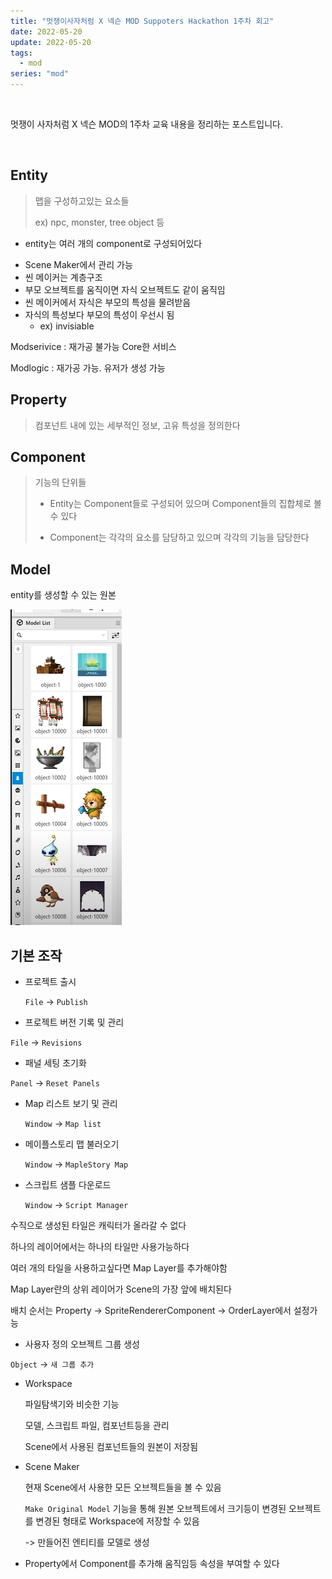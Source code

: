 ```yaml
---
title: "멋쟁이사자처럼 X 넥슨 MOD Suppoters Hackathon 1주차 회고"
date: 2022-05-20
update: 2022-05-20
tags:
  - mod
series: "mod"
---
```


<br/>

멋쟁이 사자처럼 X 넥슨 MOD의 1주차 교육 내용을 정리하는 포스트입니다.

<br/>

## Entity

>  맵을 구성하고있는 요소들
>
> ex) npc, monster, tree object 등



* entity는 여러 개의 component로 구성되어있다

- Scene Maker에서 관리 가능
- 씬 메이커는 계층구조
- 부모 오브젝트를 움직이면 자식 오브젝트도 같이 움직임
- 씬 메이커에서 자식은 부모의 특성을 물려받음
- 자식의 특성보다 부모의 특성이 우선시 됨
  - ex) invisiable

Modserivice : 재가공 불가능 Core한 서비스

Modlogic : 재가공 가능. 유저가 생성 가능



## Property

> 컴포넌트 내에 있는 세부적인 정보, 고유 특성을 정의한다





## Component

>  기능의 단위들
>
> * Entity는 Component들로 구성되어 있으며 Component들의 집합체로 볼 수 있다
>
> * Component는 각각의 요소를 담당하고 있으며 각각의 기능을 담당한다



## Model

entity를 생성할 수 있는 원본

![](./model_list.png)



## 기본 조작

- 프로젝트 출시

  `File` -> `Publish`

- 프로젝트 버전 기록 및 관리

 `File` -> `Revisions`

- 패널 세팅 초기화

 `Panel` -> `Reset Panels`

- Map 리스트 보기 및 관리

  `Window` -> `Map list`

- 메이플스토리 맵 불러오기

  `Window` -> `MapleStory Map`

- 스크립트 샘플 다운로드

  `Window` -> `Script Manager`

수직으로 생성된 타일은 캐릭터가 올라갈 수 없다

하나의 레이어에서는 하나의 타일만 사용가능하다

여러 개의 타일을 사용하고싶다면 Map Layer를 추가해야함

Map Layer란의 상위 레이어가 Scene의 가장 앞에 배치된다

배치 순서는 Property -> SpriteRendererComponent -> OrderLayer에서 설정가능

- 사용자 정의 오브젝트 그룹 생성

 `Object` -> `새 그룹 추가`

- Workspace

  파일탐색기와 비슷한 기능

  모델, 스크립트 파일, 컴포넌트등을 관리

  Scene에서 사용된 컴포넌트들의 원본이 저장됨

- Scene Maker

  현재 Scene에서 사용한 모든 오브젝트들을 볼 수 있음

  `Make Original Model` 기능을 통해 원본 오브젝트에서 크기등이 변경된 오브젝트를 변경된 형태로 Workspace에 저장할 수 있음

  -> 만들어진 엔티티를 모델로 생성

- Property에서 Component를 추가해 움직임등 속성을 부여할 수 있다



